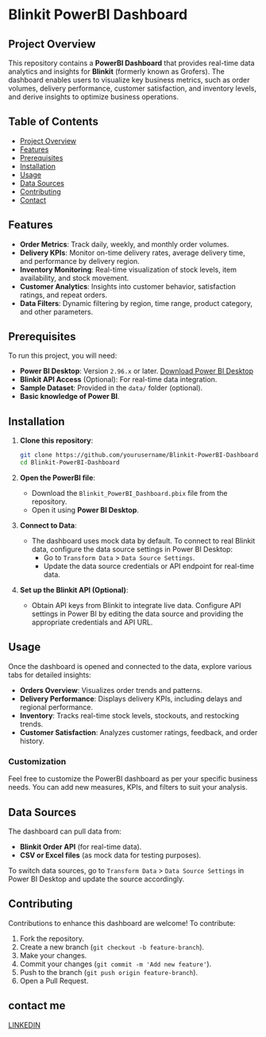 # Blinkit PowerBI Dashboard

## Project Overview

This repository contains a **PowerBI Dashboard** that provides real-time data analytics and insights for **Blinkit** (formerly known as Grofers). The dashboard enables users to visualize key business metrics, such as order volumes, delivery performance, customer satisfaction, and inventory levels, and derive insights to optimize business operations.

## Table of Contents
- [Project Overview](#project-overview)
- [Features](#features)
- [Prerequisites](#prerequisites)
- [Installation](#installation)
- [Usage](#usage)
- [Data Sources](#data-sources)
- [Contributing](#contributing)
- [Contact](#Contact)

## Features

- **Order Metrics**: Track daily, weekly, and monthly order volumes.
- **Delivery KPIs**: Monitor on-time delivery rates, average delivery time, and performance by delivery region.
- **Inventory Monitoring**: Real-time visualization of stock levels, item availability, and stock movement.
- **Customer Analytics**: Insights into customer behavior, satisfaction ratings, and repeat orders.
- **Data Filters**: Dynamic filtering by region, time range, product category, and other parameters.
  
## Prerequisites

To run this project, you will need:
- **Power BI Desktop**: Version `2.96.x` or later. [Download Power BI Desktop](https://powerbi.microsoft.com/desktop)
- **Blinkit API Access** (Optional): For real-time data integration.
- **Sample Dataset**: Provided in the `data/` folder (optional).
- **Basic knowledge of Power BI**.

## Installation

1. **Clone this repository**:
    ```bash
    git clone https://github.com/yourusername/Blinkit-PowerBI-Dashboard.git
    cd Blinkit-PowerBI-Dashboard
    ```

2. **Open the PowerBI file**:
    - Download the `Blinkit_PowerBI_Dashboard.pbix` file from the repository.
    - Open it using **Power BI Desktop**.

3. **Connect to Data**:
    - The dashboard uses mock data by default. To connect to real Blinkit data, configure the data source settings in Power BI Desktop:
      - Go to `Transform Data` > `Data Source Settings`.
      - Update the data source credentials or API endpoint for real-time data.

4. **Set up the Blinkit API (Optional)**:
    - Obtain API keys from Blinkit to integrate live data. Configure API settings in Power BI by editing the data source and providing the appropriate credentials and API URL.

## Usage

Once the dashboard is opened and connected to the data, explore various tabs for detailed insights:
- **Orders Overview**: Visualizes order trends and patterns.
- **Delivery Performance**: Displays delivery KPIs, including delays and regional performance.
- **Inventory**: Tracks real-time stock levels, stockouts, and restocking trends.
- **Customer Satisfaction**: Analyzes customer ratings, feedback, and order history.

### Customization
Feel free to customize the PowerBI dashboard as per your specific business needs. You can add new measures, KPIs, and filters to suit your analysis.

## Data Sources

The dashboard can pull data from:
- **Blinkit Order API** (for real-time data).
- **CSV or Excel files** (as mock data for testing purposes).

To switch data sources, go to `Transform Data` > `Data Source Settings` in Power BI Desktop and update the source accordingly.

## Contributing

Contributions to enhance this dashboard are welcome! To contribute:
1. Fork the repository.
2. Create a new branch (`git checkout -b feature-branch`).
3. Make your changes.
4. Commit your changes (`git commit -m 'Add new feature'`).
5. Push to the branch (`git push origin feature-branch`).
6. Open a Pull Request.

## contact me 

[LINKEDIN](https://www.linkedin.com/in/nitish-kr-dash/)
